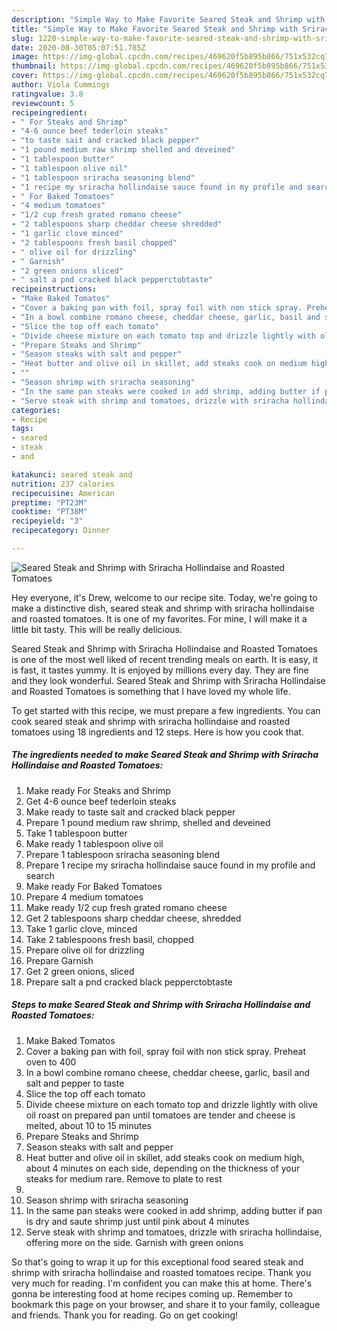 ```yaml
---
description: "Simple Way to Make Favorite Seared Steak and Shrimp with Sriracha Hollindaise and Roasted Tomatoes"
title: "Simple Way to Make Favorite Seared Steak and Shrimp with Sriracha Hollindaise and Roasted Tomatoes"
slug: 1220-simple-way-to-make-favorite-seared-steak-and-shrimp-with-sriracha-hollindaise-and-roasted-tomatoes
date: 2020-08-30T05:07:51.785Z
image: https://img-global.cpcdn.com/recipes/469620f5b895b866/751x532cq70/seared-steak-and-shrimp-with-sriracha-hollindaise-and-roasted-tomatoes-recipe-main-photo.jpg
thumbnail: https://img-global.cpcdn.com/recipes/469620f5b895b866/751x532cq70/seared-steak-and-shrimp-with-sriracha-hollindaise-and-roasted-tomatoes-recipe-main-photo.jpg
cover: https://img-global.cpcdn.com/recipes/469620f5b895b866/751x532cq70/seared-steak-and-shrimp-with-sriracha-hollindaise-and-roasted-tomatoes-recipe-main-photo.jpg
author: Viola Cummings
ratingvalue: 3.8
reviewcount: 5
recipeingredient:
- " For Steaks and Shrimp"
- "4-6 ounce beef tederloin steaks"
- "to taste sait and cracked black pepper"
- "1 pound medium raw shrimp shelled and deveined"
- "1 tablespoon butter"
- "1 tablespoon olive oil"
- "1 tablespoon sriracha seasoning blend"
- "1 recipe my sriracha hollindaise sauce found in my profile and search"
- " For Baked Tomatoes"
- "4 medium tomatoes"
- "1/2 cup fresh grated romano cheese"
- "2 tablespoons sharp cheddar cheese shredded"
- "1 garlic clove minced"
- "2 tablespoons fresh basil chopped"
- " olive oil for drizzling"
- " Garnish"
- "2 green onions sliced"
- " salt a pnd cracked black pepperctobtaste"
recipeinstructions:
- "Make Baked Tomatos"
- "Cover a baking pan with foil, spray foil with non stick spray. Preheat oven to 400"
- "In a bowl combine romano cheese, cheddar cheese, garlic, basil and salt and pepper to taste"
- "Slice the top off each tomato"
- "Divide cheese mixture on each tomato top and drizzle lightly with olive oil roast on prepared pan until tomatoes are tender and cheese is melted, about 10 to 15 minutes"
- "Prepare Steaks and Shrimp"
- "Season steaks with salt and pepper"
- "Heat butter and olive oil in skillet, add steaks cook on medium high, about 4 minutes on each side, depending on the thickness of your steaks for medium rare. Remove to plate to rest"
- ""
- "Season shrimp with sriracha seasoning"
- "In the same pan steaks were cooked in add shrimp, adding butter if pan is dry and saute shrimp just until pink about 4 minutes"
- "Serve steak with shrimp and tomatoes, drizzle with sriracha hollindaise, offering more on the side. Garnish with green onions"
categories:
- Recipe
tags:
- seared
- steak
- and

katakunci: seared steak and 
nutrition: 237 calories
recipecuisine: American
preptime: "PT23M"
cooktime: "PT38M"
recipeyield: "3"
recipecategory: Dinner

---
```



![Seared Steak and Shrimp with Sriracha Hollindaise and Roasted Tomatoes](https://img-global.cpcdn.com/recipes/469620f5b895b866/751x532cq70/seared-steak-and-shrimp-with-sriracha-hollindaise-and-roasted-tomatoes-recipe-main-photo.jpg)

Hey everyone, it's Drew, welcome to our recipe site. Today, we're going to make a distinctive dish, seared steak and shrimp with sriracha hollindaise and roasted tomatoes. It is one of my favorites. For mine, I will make it a little bit tasty. This will be really delicious.

Seared Steak and Shrimp with Sriracha Hollindaise and Roasted Tomatoes is one of the most well liked of recent trending meals on earth. It is easy, it is fast, it tastes yummy. It is enjoyed by millions every day. They are fine and they look wonderful. Seared Steak and Shrimp with Sriracha Hollindaise and Roasted Tomatoes is something that I have loved my whole life.




To get started with this recipe, we must prepare a few ingredients. You can cook seared steak and shrimp with sriracha hollindaise and roasted tomatoes using 18 ingredients and 12 steps. Here is how you cook that.

<!--inarticleads1-->

##### The ingredients needed to make Seared Steak and Shrimp with Sriracha Hollindaise and Roasted Tomatoes:

1. Make ready  For Steaks and Shrimp
1. Get 4-6 ounce beef tederloin steaks
1. Make ready to taste sait and cracked black pepper
1. Prepare 1 pound medium raw shrimp, shelled and deveined
1. Take 1 tablespoon butter
1. Make ready 1 tablespoon olive oil
1. Prepare 1 tablespoon sriracha seasoning blend
1. Prepare 1 recipe my sriracha hollindaise sauce found in my profile and search
1. Make ready  For Baked Tomatoes
1. Prepare 4 medium tomatoes
1. Make ready 1/2 cup fresh grated romano cheese
1. Get 2 tablespoons sharp cheddar cheese, shredded
1. Take 1 garlic clove, minced
1. Take 2 tablespoons fresh basil, chopped
1. Prepare  olive oil for drizzling
1. Prepare  Garnish
1. Get 2 green onions, sliced
1. Prepare  salt a pnd cracked black pepperctobtaste




<!--inarticleads2-->

##### Steps to make Seared Steak and Shrimp with Sriracha Hollindaise and Roasted Tomatoes:

1. Make Baked Tomatos
1. Cover a baking pan with foil, spray foil with non stick spray. Preheat oven to 400
1. In a bowl combine romano cheese, cheddar cheese, garlic, basil and salt and pepper to taste
1. Slice the top off each tomato
1. Divide cheese mixture on each tomato top and drizzle lightly with olive oil roast on prepared pan until tomatoes are tender and cheese is melted, about 10 to 15 minutes
1. Prepare Steaks and Shrimp
1. Season steaks with salt and pepper
1. Heat butter and olive oil in skillet, add steaks cook on medium high, about 4 minutes on each side, depending on the thickness of your steaks for medium rare. Remove to plate to rest
1. 
1. Season shrimp with sriracha seasoning
1. In the same pan steaks were cooked in add shrimp, adding butter if pan is dry and saute shrimp just until pink about 4 minutes
1. Serve steak with shrimp and tomatoes, drizzle with sriracha hollindaise, offering more on the side. Garnish with green onions




So that's going to wrap it up for this exceptional food seared steak and shrimp with sriracha hollindaise and roasted tomatoes recipe. Thank you very much for reading. I'm confident you can make this at home. There's gonna be interesting food at home recipes coming up. Remember to bookmark this page on your browser, and share it to your family, colleague and friends. Thank you for reading. Go on get cooking!
